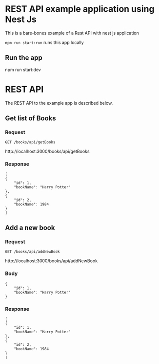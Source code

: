 # REST API example application using Nest Js

This is a bare-bones example of a Rest API with nest js application

`npm run start:run` runs this app locally



## Run the app

   npm run start:dev

# REST API

The REST API to the example app is described below.

## Get list of Books

### Request

`GET /books/api/getBooks`

   http://localhost:3000/books/api/getBooks

### Response

    [
    {
        "id": 1,
        "bookName": "Harry Potter"
    },
    {
        "id": 2,
        "bookName": 1984
    }
    ]

## Add a new book

### Request

`GET /books/api/addNewBook`

   http://localhost:3000/books/api/addNewBook

### Body
    
    {
        "id": 1,
        "bookName": "Harry Potter"
    }

### Response

    [
    {
        "id": 1,
        "bookName": "Harry Potter"
    },
    {
        "id": 2,
        "bookName": 1984
    }
    ]
